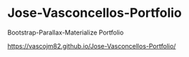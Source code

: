 # Jose-Vasconcellos-Portfolio
Bootstrap-Parallax-Materialize Portfolio

https://vascojm82.github.io/Jose-Vasconcellos-Portfolio/
